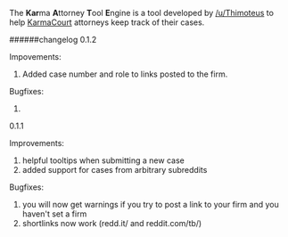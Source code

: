 The **Kar**ma **A**ttorney **T**ool **E**ngine is a tool developed by [/u/Thimoteus](https://www.reddit.com/user/Thimoteus) to help [KarmaCourt](https://www.reddit.com/r/KarmaCourt) attorneys keep track of their cases.

######changelog
0.1.2

Impovements:

1. Added case number and role to links posted to the firm.

Bugfixes:

1. 

0.1.1

Improvements:

1. helpful tooltips when submitting a new case
2. added support for cases from arbitrary subreddits

Bugfixes:

1. you will now get warnings if you try to post a link to your firm and you haven't set a firm
2. shortlinks now work (redd.it/ and reddit.com/tb/)
